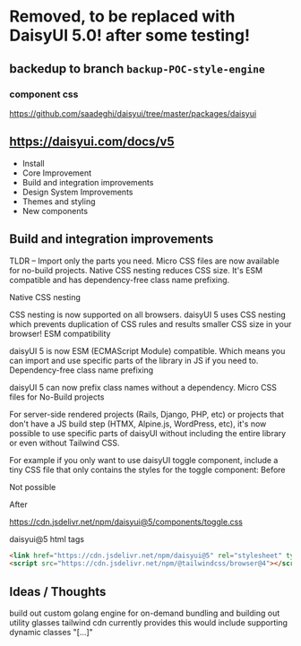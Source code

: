 # Removed, to be replaced with DaisyUI 5.0! after some testing!
## backedup to branch `backup-POC-style-engine`

### component css
https://github.com/saadeghi/daisyui/tree/master/packages/daisyui

## https://daisyui.com/docs/v5
  - Install
  - Core Improvement
  - Build and integration improvements 
  - Design System Improvements
  - Themes and styling
  - New components


## Build and integration improvements 
TLDR – Import only the parts you need.
Micro CSS files are now available for no-build projects.
Native CSS nesting reduces CSS size.
It's ESM compatible and has dependency-free class name prefixing.

Native CSS nesting

CSS nesting is now supported on all browsers. daisyUI 5 uses CSS nesting which prevents duplication of CSS rules and results smaller CSS size in your browser!
ESM compatibility

daisyUI 5 is now ESM (ECMAScript Module) compatible. Which means you can import and use specific parts of the library in JS if you need to.
Dependency-free class name prefixing

daisyUI 5 can now prefix class names without a dependency.
Micro CSS files for No-Build projects

For server-side rendered projects (Rails, Django, PHP, etc) or projects that don't have a JS build step (HTMX, Alpine.js, WordPress, etc), it's now possible to use specific parts of daisyUI without including the entire library or even without Tailwind CSS.

For example if you only want to use daisyUI toggle component, include a tiny CSS file that only contains the styles for the toggle component:
Before

Not possible

After

https://cdn.jsdelivr.net/npm/daisyui@5/components/toggle.css


daisyui@5 html tags
```html
<link href="https://cdn.jsdelivr.net/npm/daisyui@5" rel="stylesheet" type="text/css" />
<script src="https://cdn.jsdelivr.net/npm/@tailwindcss/browser@4"></script>
```


## Ideas / Thoughts
build out custom golang engine for on-demand bundling and building out utility glasses tailwind cdn currently provides this would include supporting dynamic classes "[...]"